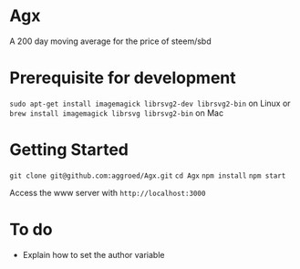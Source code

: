 # Agx
A 200 day moving average for the price of steem/sbd

# Prerequisite for development

`sudo apt-get install imagemagick librsvg2-dev librsvg2-bin` on Linux or
`brew install imagemagick librsvg librsvg2-bin` on Mac

# Getting Started

`git clone git@github.com:aggroed/Agx.git`
`cd Agx`
`npm install`
`npm start`

Access the www server with `http://localhost:3000`

# To do

* Explain how to set the author variable
